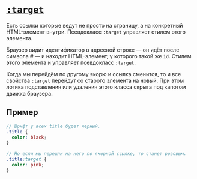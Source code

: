 # [`:target`](../index.md)

Есть ссылки которые ведут не просто на страницу, а на конкретный HTML-элемент внутри. Псевдокласс `:target` управляет стилем этого элемента.

Браузер видит идентификатор в адресной строке — он идёт после символа # — и находит HTML-элемент, у которого такой же `id`. Стилем этого элемента и управляет псевдокласс `:target`.

Когда мы перейдём по другому якорю и ссылка сменится, то и все свойства `:target` перейдут со старого элемента на новый. При этом логика подставления или удаления этого класса скрыта под капотом движка браузера.

## Пример

```scss
// Шрифт у всех title будет черный.
.title {
  color: black;
}

// Но если мы перешли на него по якорной ссылке, то станет розовым.
.title:target {
  color: pink;
}
```
